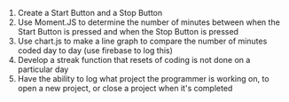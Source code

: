 1) Create a Start Button and a Stop Button
2) Use Moment.JS to determine the number of minutes between when the Start Button is pressed and when the Stop Button is pressed
3) Use chart.js to make a line graph to compare the number of minutes coded day to day (use firebase to log this)
4) Develop a streak function that resets of coding is not done on a particular day
5) Have the ability to log what project the programmer is working on, to open a new project, or close a project when it's completed